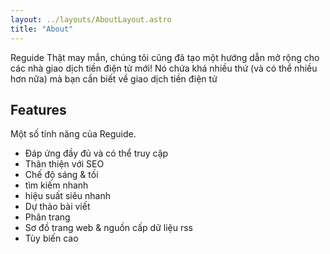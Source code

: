 ```yaml
---
layout: ../layouts/AboutLayout.astro
title: "About"
---
```


Reguide Thật may mắn, chúng tôi cũng đã tạo một hướng dẫn mở rộng cho các nhà giao dịch tiền điện tử mới! Nó chứa khá nhiều thứ (và có thể nhiều hơn nữa) mà bạn cần biết về giao dịch tiền điện tử

## Features

Một số tính năng của Reguide.

- Đáp ứng đầy đủ và có thể truy cập
- Thân thiện với SEO
- Chế độ sáng & tối
- tìm kiếm nhanh
- hiệu suất siêu nhanh
- Dự thảo bài viết
- Phân trang
- Sơ đồ trang web & nguồn cấp dữ liệu rss
- Tùy biến cao


